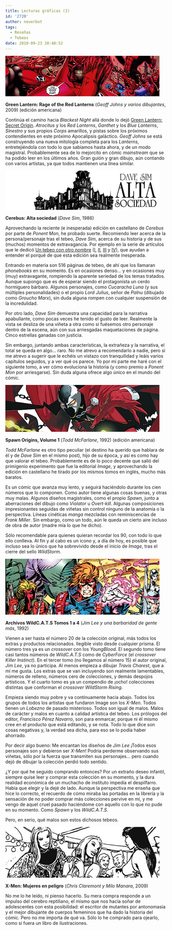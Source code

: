 ```yaml
---
title: Lecturas gráficas (I)
id: '2720'
author: neverbot
tags:
  - Reseñas
  - Tebeos
date: 2010-09-23 20:48:52
---
```


![red_lanterns.png](./lecturas-graficas-i/red_lanterns.png)  

**Green Lantern: Rage of the Red Lanterns** (_Geoff Johns y varios dibujantes_, 2009) (edición americana)

Continúa el camino hacia _Blackest Night_ allá donde lo dejó [Green Lantern: Secret Origin](https://neverbot.com/tebeos/leido-green-lantern-secret-origin-de-geoff-johns/). _Atrocitus_ y los _Red Lanterns_, _Ganthet_ y los _Blue Lanterns_, _Sinestro_ y sus propios _Corps_ amarillos, y pistas sobre los próximos contendientes en este próximo Apocalipsis galáctico. _Geoff Johns_ se está construyendo una nueva mitología completa para los _Lanterns_, entretejiéndola con todo lo que sabíamos hasta ahora, y de un modo magistral. Probablemente sea de lo mejorcito en cómic _mainstream_ que se ha podido leer en los últimos años. Gran guión y gran dibujo, aún contando con varios artistas, ya que todos mantienen una línea similar.

![cerebus.png](./lecturas-graficas-i/cerebus.png)

**Cerebus: Alta sociedad** (_Dave Sim_, 1986)

Aprovechando la reciente (e inesperada) edición en castellano de _Cerebus_ por parte de _Ponent Mon_, he probado suerte. Recomiendo leer acerca de la persona/personaje tras el tebeo, _Dave Sim_, acerca de su historia y de sus (muchos) momentos de extravagancia. Por ejemplo en la serie de artículos que le dedicó [Un tebeo con otro nombre](http://www.untebeoconotronombre.com/) ([I](http://www.untebeoconotronombre.com/archive/2009/dave_sim_un_hombre_una_obra.html), [II](http://www.untebeoconotronombre.com/archive/2009/dave_sim_un_hombre_una_obra_-_ii.html), [III](http://www.untebeoconotronombre.com/archive/2009/dave_sim_un_hombre_una_obra_-_iii.html) y [IV](http://www.untebeoconotronombre.com/archive/2009/dave_sim_un_hombre_una_obra_y_iv.html)), que ayudan a entender el porqué de que esta edición sea realmente inesperada.

Entrando en materia son 516 páginas de tebeo, de ahí que los llamaran _phonebooks_ en su momento. Es en ocasiones denso... y en ocasiones muy (muy) extravagante, rompiendo la aparente seriedad de los temas tratados. Aunque supongo que es de esperar siendo el protagonista un cerdo hormiguero bárbaro. Algunos personajes, como _Cucaracha Luna_ (y sus múltiples personalidades) o el propio _Lord Julius_, señor de _Palnu_ (dibujado como _Groucho Marx_), sin duda alguna rompen con cualquier suspensión de la incredulidad.

Por otro lado, _Dave Sim_ demuestra una capacidad para la narrativa apabullante, como pocas veces he tenido el gusto de leer. Realmente la vista se desliza de una viñeta a otra como si fuésemos otro personaje dentro de la escena, aún con sus arriesgadas maquetaciones de página. Cinco estrellas ganadas con justicia.

Sin embargo, juntando ambas características, la extrañeza y la narrativa, el total se queda en algo... raro. No me atrevo a recomendarlo a nadie, pero sí me atrevo a sugerir que le echéis un vistazo con tranquilidad y leáis varios capítulos seguidos, y a ver qué os parece. Yo por mi parte me haré con el siguiente tomo, a ver cómo evoluciona la historia (y como premio a _Ponent Mon_ por arriesgarse). Sin duda alguna ofrece algo único en el mundo del cómic.

![spawn.png](./lecturas-graficas-i/spawn.png)  

**Spawn Origins, Volume 1** (_Todd McFarlane_, 1992) (edición americana)

_Todd McFarlane_ es otro tipo peculiar (el destino ha querido que hablara de él y de _Dave Sim_ en el mismo post), hijo de su época, y así es como hay que valorar el tebeo. Probablemente es de lo poco decente que salió del primigenio experimento que fue la editorial _Image,_ y aprovechando la edición en castellano he tirado por los mismos tomos en inglés, mucho más baratos.

Es un cómic que avanza muy lento, y seguirá haciéndolo durante los cien números que lo componen. Como autor tiene algunas cosas buenas, y otras muy malas. Algunos diseños magistrales, como el propio _Spawn_, junto a aberraciones del dibujo como _Violator_ u _Overt-kill_. Algunas composiciones impresionantes seguidas de viñetas sin control ninguno de la anatomía o la perspectiva. Líneas cinéticas _manga_ mezcladas con reminiscencias de _Frank Miller_. Sin embargo, como un todo, aún le queda un cierto aire incluso de obra de autor (madre mía lo que he dicho).

Sólo recomendable para quienes quieran recordar los 90, con todo lo que ello conlleva. Al fin y al cabo es un icono y, a día de hoy, es posible que incluso sea lo único que ha sobrevivido desde el inicio de _Image_, tras el cierre del sello _WildStorm_.

![wildcats.png](./lecturas-graficas-i/wildcats.png)  

**Archivos WildC.A.T.S Tomos 1 a 4** (_Jim Lee y una barbaridad de gente más_, 1992)

Vienen a ser hasta el número 20 de la colección original, más todos los extras y productos relacionados. Ilegible visto desde cualquier prisma. El número tres ya es un _crossover_ con los _YoungBlood_. El segundo tomo tiene casi tantos números de _WildC.A.T.S_ como de _CyberForce_ (el _crossover_ _Killer Instinct_). En el tercer tomo (no llegamos al número 15) el autor original, _Jim Lee_, ya no participa. Al menos empieza a dibujar _Travis Charest_, que a mí me gusta. Los extras que se van incluyendo son realmente lamentables, números de relleno, números cero de colecciones, y demás despojos artísticos. Y el cuarto tomo es ya un compendio de ¡ocho! colecciones distintas que conforman el _crossover_ _WildStorm Rising_.

Empieza siendo muy pobre y va continuamente hacia abajo. Todos los grupos de todos los artistas que fundaron Image son los _X-Men_. Todos tienen un _Lobezno_ de pasado misterioso. Todos son igual de malos. Malos de carácter y malos en cuanto a calidad artística del tebeo. Los prólogos del editor, _Francisco Pérez Navarro_, son para enmarcar, porque ni él mismo cree en el producto que está editando, y se nota. Todo lo que dice son cosas negativas y, la verdad sea dicha, para eso se lo podía haber ahorrado.

Por decir algo bueno: Me encantan los diseños de _Jim Lee_ ¡Todos esos personajes son y debieron ser _X-Men_! Podría perderme observando sus viñetas, sólo por la fuerza que transmiten sus personajes... pero cuando dejó de dibujar la colección perdió todo sentido.

¿Y por qué he seguido comprando entonces? Por un extraño deseo infantil, siempre quise leer y comprar esta colección en su momento, y la dura realidad económica de un muchacho de instituto impedía el despilfarro. Había que elegir y la dejé de lado. Aunque la perspectiva me enseña que hice lo correcto, el recuerdo de cómo miraba las portadas en la librería y la sensación de no poder comprar más colecciones pervive en mí, y me vengo de aquel cruel pasado haciéndome con aquello con lo que no pude en su momento. Como _Spawn_ y los _WildC.A.T.S._

Pero, en serio, qué malos son estos dichosos tebeos.

**![manara.png](./lecturas-graficas-i/manara.png)**

**X-Men: Mujeres en peligro** (_Chris Claremont y Milo Manara_, 2009)

No me lo he leído, ni pienso hacerlo. Su mera compra responde a un impulso del cerebro reptiliano, el mismo que nos hacía soñar de adolescentes con esta posibilidad: el escritor de mutantes por antonomasia y el mejor dibujante de cuerpos femeninos que ha dado la historia del cómic. Pero no me importa de qué va. Sólo lo he comprado para ojearlo, como si fuera un libro de ilustraciones.